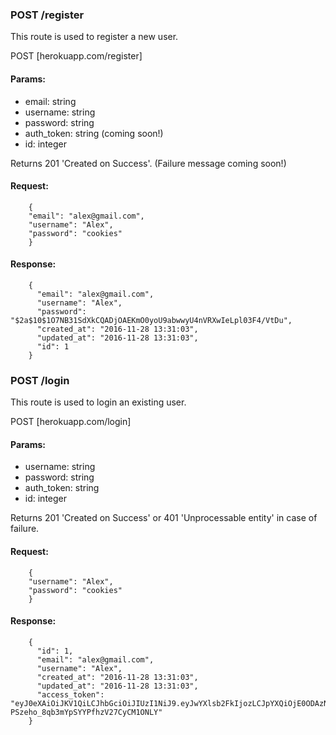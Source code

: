 ### POST /register

This route is used to register a new user. 

POST [herokuapp.com/register]

#### Params:

* email: string
* username: string
* password: string
* auth_token: string (coming soon!)
* id: integer

Returns 201 'Created on Success'. (Failure message coming soon!)

#### Request:

        {
        "email": "alex@gmail.com",
        "username": "Alex", 
        "password": "cookies"
        } 


#### Response:

        {
          "email": "alex@gmail.com",
          "username": "Alex",
          "password": "$2a$10$1O7NB31SdXkCQADjOAEKmO0yoU9abwwyU4nVRXwIeLpl03F4/VtDu",
          "created_at": "2016-11-28 13:31:03",
          "updated_at": "2016-11-28 13:31:03",
          "id": 1
        }

### POST /login

This route is used to login an existing user. 

POST [herokuapp.com/login]

#### Params:

* username: string
* password: string
* auth_token: string
* id: integer

Returns 201 'Created on Success' or 401 'Unprocessable entity' in case of failure. 

#### Request:

        {
        "username": "Alex", 
        "password": "cookies"
        } 


#### Response:

        {
          "id": 1,
          "email": "alex@gmail.com",
          "username": "Alex",
          "created_at": "2016-11-28 13:31:03",
          "updated_at": "2016-11-28 13:31:03",
          "access_token": "eyJ0eXAiOiJKV1QiLCJhbGciOiJIUzI1NiJ9.eyJwYXlsb2FkIjozLCJpYXQiOjE0ODAzNjM2Njl9.vXu2PWLIW-PSzeho_8qb3mYpSYYPfhzV27CyCM1ONLY"
        }
